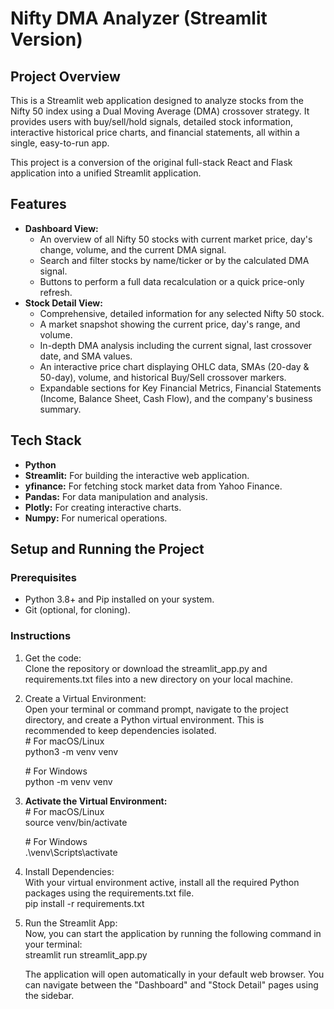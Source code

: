 # **Nifty DMA Analyzer (Streamlit Version)**

## **Project Overview**

This is a Streamlit web application designed to analyze stocks from the Nifty 50 index using a Dual Moving Average (DMA) crossover strategy. It provides users with buy/sell/hold signals, detailed stock information, interactive historical price charts, and financial statements, all within a single, easy-to-run app.

This project is a conversion of the original full-stack React and Flask application into a unified Streamlit application.

## **Features**

* **Dashboard View:**  
  * An overview of all Nifty 50 stocks with current market price, day's change, volume, and the current DMA signal.  
  * Search and filter stocks by name/ticker or by the calculated DMA signal.  
  * Buttons to perform a full data recalculation or a quick price-only refresh.  
* **Stock Detail View:**  
  * Comprehensive, detailed information for any selected Nifty 50 stock.  
  * A market snapshot showing the current price, day's range, and volume.  
  * In-depth DMA analysis including the current signal, last crossover date, and SMA values.  
  * An interactive price chart displaying OHLC data, SMAs (20-day & 50-day), volume, and historical Buy/Sell crossover markers.  
  * Expandable sections for Key Financial Metrics, Financial Statements (Income, Balance Sheet, Cash Flow), and the company's business summary.

## **Tech Stack**

* **Python**  
* **Streamlit:** For building the interactive web application.  
* **yfinance:** For fetching stock market data from Yahoo Finance.  
* **Pandas:** For data manipulation and analysis.  
* **Plotly:** For creating interactive charts.  
* **Numpy:** For numerical operations.

## **Setup and Running the Project**

### **Prerequisites**

* Python 3.8+ and Pip installed on your system.  
* Git (optional, for cloning).

### **Instructions**

1. Get the code:  
   Clone the repository or download the streamlit\_app.py and requirements.txt files into a new directory on your local machine.  
2. Create a Virtual Environment:  
   Open your terminal or command prompt, navigate to the project directory, and create a Python virtual environment. This is recommended to keep dependencies isolated.  
   \# For macOS/Linux  
   python3 \-m venv venv

   \# For Windows  
   python \-m venv venv

3. **Activate the Virtual Environment:**  
   \# For macOS/Linux  
   source venv/bin/activate

   \# For Windows  
   .\\venv\\Scripts\\activate

4. Install Dependencies:  
   With your virtual environment active, install all the required Python packages using the requirements.txt file.  
   pip install \-r requirements.txt

5. Run the Streamlit App:  
   Now, you can start the application by running the following command in your terminal:  
   streamlit run streamlit\_app.py

   The application will open automatically in your default web browser. You can navigate between the "Dashboard" and "Stock Detail" pages using the sidebar.